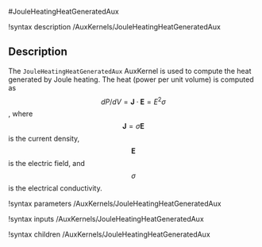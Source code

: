 #JouleHeatingHeatGeneratedAux

!syntax description /AuxKernels/JouleHeatingHeatGeneratedAux

## Description

The `JouleHeatingHeatGeneratedAux` AuxKernel is used to compute the heat generated by Joule heating. The heat (power per unit volume) is computed as $$dP/dV= \bm{J} \cdot \bm{E} = E ^2 \sigma$$, where $$\bm{J} = \sigma \bm{E}$$ is the current density, $$\bm{E}$$ is the electric field, and $$ \sigma $$ is the electrical conductivity.

!syntax parameters /AuxKernels/JouleHeatingHeatGeneratedAux

!syntax inputs /AuxKernels/JouleHeatingHeatGeneratedAux

!syntax children /AuxKernels/JouleHeatingHeatGeneratedAux

